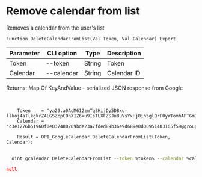 ﻿---
sidebar_position: 4
---

# Remove calendar from list
 Removes a calendar from the user's list



`Function DeleteCalendarFromList(Val Token, Val Calendar) Export`

  | Parameter | CLI option | Type | Description |
  |-|-|-|-|
  | Token | --token | String | Token |
  | Calendar | --calendar | String | Calendar ID |

  
  Returns:  Map Of KeyAndValue - serialized JSON response from Google

<br/>




```bsl title="Code example"
    Token    = "ya29.a0AcM612zmTq3HijDy5D8xu-llkoj4aTlkgkrZ4LGSZcpCOnX1Z6xu9IsTLXFZSJu8uVsYxHj0ih5glQrF0yWTomhAPTGm1M9Kk7ZvYIwpm...";
    Calendar = "c3e1276b51960f0e037480209bde23a7fded89b36e9d689e0d00951403165f59@group.calendar.google.com";

    Result = OPI_GoogleCalendar.DeleteCalendarFromList(Token, Calendar);
```



```sh title="CLI command example"
    
  oint gcalendar DeleteCalendarFromList --token %token% --calendar %calendar%

```

```json title="Result"
null
```
